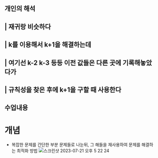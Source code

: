 
개인의 해석
-------------------------
| 재귀랑 비슷하다 
--------------------------------
| k를 이용해서 k+1을 해결하는데
------------------------------------
| 여기선 k-2 k-3 등등 이전 값들은 다른 곳에 기록해놓았다가 
----------------------------------------
| 규칙성을 찾은 후에 k+1을 구할 때 사용한다 
---------------------------------------------------


수업내용
----------------------------------------------------------------------------
# 개념
- 복잡한 문제를 간단한 부분 문제들로 나눈뒤, 그 해들을 재사용하여 문제를 해결하는 최적화 방법
![스크린샷 2023-07-21 오후 5 22 24](https://github.com/GunsanHaribo/Java_Algorithm/assets/119919849/b2e4991f-5c8a-4478-890f-a8494e491ae5)

